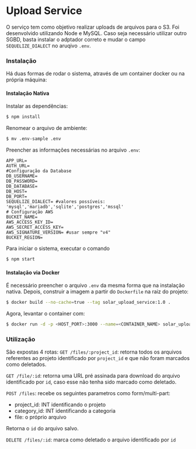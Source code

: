 # Upload Service
O serviço tem como objetivo realizar uploads de arquivos para o S3. Foi desenvolvido utilizando Node e MySQL. Caso seja necessário utilizar outro SGBD, basta instalar o adptador correto e mudar o campo `SEQUELIZE_DIALECT` no aruqivo `.env`.

### Instalação

Há duas formas de rodar o sistema, através de um container docker ou na própria máquina:

#### Instalação Nativa
Instalar as dependências:
```sh
$ npm install
```
Renomear o arquivo de ambiente:
```sh
$ mv .env-sample .env
```
Preencher as informações necessárias no arquivo ```.env```:
```env
APP_URL=
AUTH_URL=
#Configuração da Database
DB_USERNAME=
DB_PASSWORD=
DB_DATABASE=
DB_HOST=
DB_PORT=
SEQUELIZE_DIALECT= #valores possíveis: 'mysql','mariadb','sqlite','postgres','mssql'
# Configuração AWS
BUCKET_NAME=
AWS_ACCESS_KEY_ID=
AWS_SECRET_ACCESS_KEY=
AWS_SIGNATURE_VERSION= #usar sempre "v4"
BUCKET_REGION=
```
Para iniciar o sistema, executar o comando
```sh
$ npm start
```
#### Instalação via Docker
É necessário preencher o arquivo ```.env``` da mesma forma que na instalação nativa. Depois, construir a imagem a partir do ```Dockerfile``` na raiz do projeto:
```sh
$ docker build --no-cache=true --tag solar_upload_service:1.0 .
```
Agora, levantar o container com:
```sh
$ docker run -d -p <HOST_PORT>:3000 --name=<CONTAINER_NAME> solar_upload_service:1.0 
```

### Utilização
São expostas 4 rotas:
```GET /files/:project_id```: retorna todos os arquivos referentes ao projeto identificado por ```project_id``` e que não foram marcados como deletados. 

```GET /file/:id```: retorna uma URL pré assinada para download do arquivo identificado por ```id```, caso esse não tenha sido marcado como deletado. 

```POST /files```: recebe os seguintes parametros como form/multi-part:
 - project_id: INT identificando o projeto
 - category_id: INT identificando a categoria
 - file: o próprio arquivo

Retorna o ```id``` do arquivo salvo.

```DELETE /files/:id```: marca como deletado o arquivo identificado por ```id```


